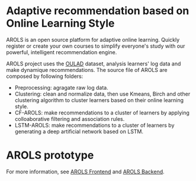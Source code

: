 Adaptive recommendation based on Online Learning Style
========

AROLS is an open source platform for adaptive online learning. Quickly register or create your own courses to simplify everyone's study with our powerful, intelligent recommendation engine.

AROLS project uses the [OULAD](https://analyse.kmi.open.ac.uk/open_dataset) dataset, analysis learners' log data and make dynamique recommendations. The source file of AROLS are composed by following folders:
* Preprocessing: agragate raw log data.
* Clustering: clean and normalize data, then use Kmeans, Birch and other clustering algorithm to cluster learners based on their online learning style.
* CF-AROLS: make recommendations to a cluster of learners by applying colloaborative filtering and association rules.
* LSTM-AROLS: make recommendations to a cluster of learners by generating a deep artificial network based on LSTM.


AROLS prototype
========
For more information, see [AROLS Frontend](https://github.com/leerumor/arols-frontend) and [AROLS Backend](https://github.com/leerumor/arols-backend).